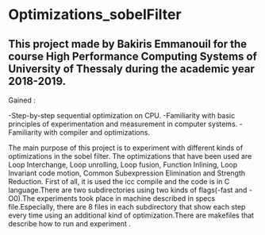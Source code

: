 # Optimizations_sobelFilter
## This project made by Bakiris Emmanouil for the course High Performance Computing Systems of University of Thessaly during the academic year 2018-2019.

Gained :

-Step-by-step sequential optimization on CPU.
-Familiarity with basic principles of experimentation and measurement in computer systems.
-Familiarity with compiler and optimizations.

The main purpose of this project is to experiment with different kinds of optimizations in the sobel filter.
The optimizations that have been used are Loop Interchange, Loop unrolling, Loop fusion, Function Inlining, Loop Invariant code motion,
Common Subexpression Elimination and Strength Reduction. First of all, it is used the icc compile and the code is in C language.There are two subdirectories using two kinds of flags(-fast and -O0).The experiments took place in machine described in specs file.Especially, there are 8 files in each subdirectory that show each step every time using an additional kind of optimization.There are makefiles that describe how to run and experiment .
